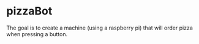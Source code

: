# pizzaBot
The goal is to create a machine (using a raspberry pi) that will order pizza when pressing a button.
